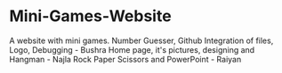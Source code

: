 # Mini-Games-Website
A website with mini games.
Number Guesser, Github Integration of files, Logo, Debugging -  Bushra
Home page, it's pictures, designing and Hangman - Najla
Rock Paper Scissors and PowerPoint - Raiyan











